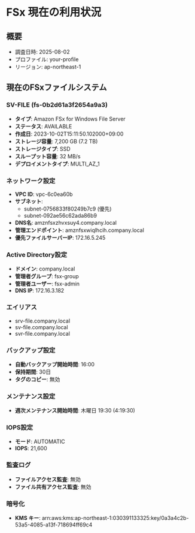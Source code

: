 # FSx 現在の利用状況

## 概要
- 調査日時: 2025-08-02
- プロファイル: your-profile
- リージョン: ap-northeast-1

## 現在のFSxファイルシステム

### SV-FILE (fs-0b2d61a3f2654a9a3)
- **タイプ**: Amazon FSx for Windows File Server
- **ステータス**: AVAILABLE
- **作成日**: 2023-10-02T15:11:50.102000+09:00
- **ストレージ容量**: 7,200 GB (7.2 TB)
- **ストレージタイプ**: SSD
- **スループット容量**: 32 MB/s
- **デプロイメントタイプ**: MULTI_AZ_1

### ネットワーク設定
- **VPC ID**: vpc-6c0ea60b
- **サブネット**: 
  - subnet-0756833f80249b7c9 (優先)
  - subnet-092ae56c62ada86b9
- **DNS名**: amznfsxzhvxsuy4.company.local
- **管理エンドポイント**: amznfsxwiqlhcih.company.local
- **優先ファイルサーバーIP**: 172.16.5.245

### Active Directory設定
- **ドメイン**: company.local
- **管理者グループ**: fsx-group
- **管理者ユーザー**: fsx-admin
- **DNS IP**: 172.16.3.182

### エイリアス
- srv-file.company.local
- sv-file.company.local
- svr-file.company.local

### バックアップ設定
- **自動バックアップ開始時間**: 16:00
- **保持期間**: 30日
- **タグのコピー**: 無効

### メンテナンス設定
- **週次メンテナンス開始時間**: 木曜日 19:30 (4:19:30)

### IOPS設定
- **モード**: AUTOMATIC
- **IOPS**: 21,600

### 監査ログ
- **ファイルアクセス監査**: 無効
- **ファイル共有アクセス監査**: 無効

### 暗号化
- **KMS キー**: arn:aws:kms:ap-northeast-1:030391133325:key/0a3a4c2b-53a5-4085-a13f-718694ff69c4
